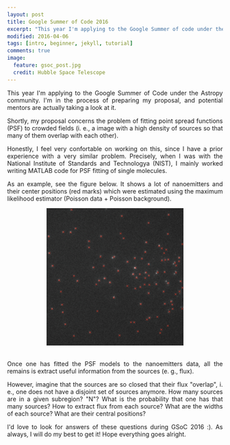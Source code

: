 ```yaml
---
layout: post
title: Google Summer of Code 2016
excerpt: "This year I'm applying to the Google Summer of code under the Astropy community"
modified: 2016-04-06
tags: [intro, beginner, jekyll, tutorial]
comments: true
image:
  feature: gsoc_post.jpg
  credit: Hubble Space Telescope
---
```

<p style='text-align: justify;'>
This year I'm applying to the Google Summer of Code under the Astropy community. I'm in the process of preparing my proposal, and potential mentors are actually taking a look at it.
</p>

<p style='text-align: justify;'>
Shortly, my proposal concerns the problem of fitting point spread functions (PSF) to crowded fields (i. e., a image with a high density of sources so that many of them overlap with each other).
</p>

<p style='text-align: justify;'>
Honestly, I feel very confortable on working on this, since I have a prior experience with a very similar problem. Precisely, when I was with the National Institute of Standards and Technologya (NIST), I mainly worked writing MATLAB code for PSF fitting of single molecules.
</p>

<p style='text-align: justify;'>
As an example, see the figure below. It shows a lot of nanoemitters and their center positions (red marks) which were estimated using the maximum likelihood estimator (Poisson data + Poisson background).
</p>
<center><img src="../images/emccd.jpg" style="width:320px;height:320px;"></center>
<br>

<p style='text-align: justify;'>
Once one has fitted the PSF models to the nanoemitters data, all the remains is extract useful information from the sources (e. g., flux).
</p>

<p style='text-align: justify;'>
However, imagine that the sources are so closed that their flux "overlap", i. e., one does not have a disjoint set of sources anymore. How many sources are in a given subregion? "N"? What is the probability that one has that many sources? How to extract flux from each source? What are the widths of each source? What are their central positions?
</p>

<p style='text-align: justify;'>
I'd love to look for answers of these questions during GSoC 2016 :). As always, I will do my best to get it! Hope everything goes alright.
</p>

